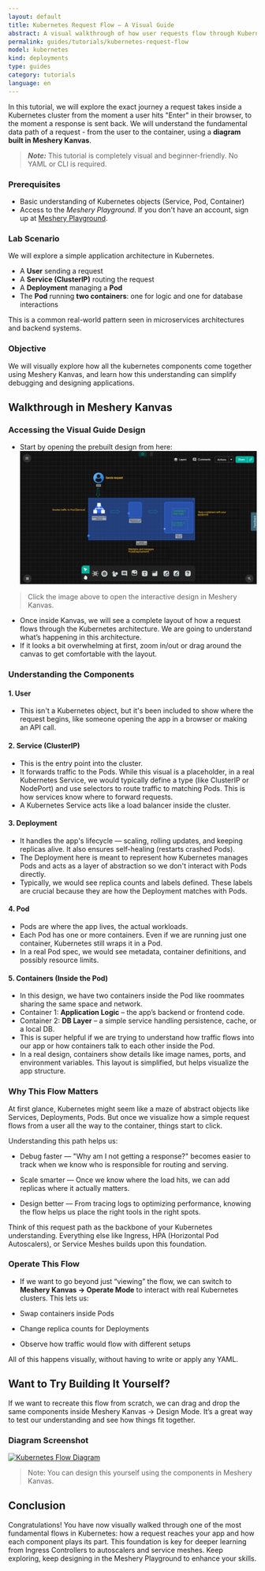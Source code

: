 ```yaml
---
layout: default
title: Kubernetes Request Flow – A Visual Guide
abstract: A visual walkthrough of how user requests flow through Kubernetes components using Meshery Kanvas.
permalink: guides/tutorials/kubernetes-request-flow
model: kubernetes
kind: deployments
type: guides
category: tutorials
language: en
---
```

In this tutorial, we will explore the exact journey a request takes inside a Kubernetes cluster from the moment a user hits "Enter" in their browser, to the moment a response is sent back. We will understand the fundamental data path of a request - from the user to the container, using a **diagram built in Meshery Kanvas**.

> **_Note:_** This tutorial is completely visual and beginner-friendly. No YAML or CLI is required.


### Prerequisites

- Basic understanding of Kubernetes objects (Service, Pod, Container)
- Access to the _Meshery Playground_. If you don't have an account, sign up at [Meshery Playground](https://play.meshery.io/).


### Lab Scenario

We will explore a simple application architecture in Kubernetes.
- A **User** sending a request  
- A **Service (ClusterIP)** routing the request  
- A **Deployment** managing a **Pod**  
- The **Pod** running **two containers**: one for logic and one for database interactions  

This is a common real-world pattern seen in microservices architectures and backend systems.


### Objective

 We will visually explore how all the kubernetes components come together using Meshery Kanvas, and learn how this understanding can simplify debugging and designing applications.


## Walkthrough in Meshery Kanvas

### Accessing the Visual Guide Design

- Start by opening the prebuilt design from here:
  [![Kubernetes Flow Diagram](./kubernetes-request-flow/k8s-request-flow.png)](https://kanvas.new/extension/meshmap?mode=design&design=629b6039-ebb3-4bd8-9b1b-19184fade225)

>  Click the image above to open the interactive design in Meshery Kanvas.

- Once inside Kanvas, we will see a complete layout of how a request flows through the Kubernetes architecture. We are going to understand what’s happening in this architecture.
- If it looks a bit overwhelming at first, zoom in/out or drag around the canvas to get comfortable with the layout.


### Understanding the Components

#### 1. User

- This isn't a Kubernetes object, but it's been included to show where the request begins, like someone opening the app in a browser or making an API call. 

#### 2. Service (ClusterIP)

- This is the entry point into the cluster.
- It forwards traffic to the Pods. While this visual is a placeholder, in a real Kubernetes Service, we would typically define a type (like ClusterIP or NodePort) and use selectors to route traffic to matching Pods. This is how services know where to forward requests.
- A Kubernetes Service acts like a load balancer inside the cluster.

#### 3. Deployment

- It handles the app's lifecycle — scaling, rolling updates, and keeping replicas alive. It also ensures self-healing (restarts crashed Pods).
- The Deployment here is meant to represent how Kubernetes manages Pods and acts as a layer of abstraction so we don't interact with Pods directly.
- Typically, we would see replica counts and labels defined. These labels are crucial because they are how the Deployment matches with Pods.

#### 4. Pod

- Pods are where the app lives, the actual workloads. 
- Each Pod has one or more containers. Even if we are running just one container, Kubernetes still wraps it in a Pod.
- In a real Pod spec, we would see metadata, container definitions, and possibly resource limits. 

#### 5. Containers (Inside the Pod)

- In this design, we have two containers inside the Pod like roommates sharing the same space and network.
- Container 1: **Application Logic** – the app’s backend or frontend code.
- Container 2: **DB Layer** – a simple service handling persistence, cache, or a local DB.
- This is super helpful if we are trying to understand how traffic flows into our app or how containers talk to each other inside the Pod. 
- In a real design, containers show details like image names, ports, and environment variables. This layout is simplified, but helps visualize the app structure.


### Why This Flow Matters

At first glance, Kubernetes might seem like a maze of abstract objects like Services, Deployments, Pods. But once we visualize how a simple request flows from a user all the way to the container, things start to click.

Understanding this path helps us:

- Debug faster — "Why am I not getting a response?" becomes easier to track when we know who is responsible for routing and serving.

- Scale smarter — Once we know where the load hits, we can add replicas where it actually matters.

- Design better — From tracing logs to optimizing performance, knowing the flow helps us place the right tools in the right spots.

Think of this request path as the backbone of your Kubernetes understanding. Everything else like Ingress, HPA (Horizontal Pod Autoscalers), or Service Meshes builds upon this foundation.


### Operate This Flow

- If we want to go beyond just “viewing” the flow, we can switch to **Meshery Kanvas → Operate Mode** to interact with real Kubernetes clusters. 
This lets us:

- Swap containers inside Pods
- Change replica counts for Deployments
- Observe how traffic would flow with different setups

All of this happens visually, without having to write or apply any YAML.


## Want to Try Building It Yourself?

If we want to recreate this flow from scratch, we can drag and drop the same components inside Meshery Kanvas → Design Mode. It’s a great way to test our understanding and see how things fit together.


### Diagram Screenshot

[![Kubernetes Flow Diagram]({{site.baseurl}}/pages/guides/tutorials/kubernetes-request-flow/k8s-request-flow.png)]({{site.baseurl}}/pages/guides/tutorials/kubernetes-request-flow/k8s-request-flow.png)

> Note: You can design this yourself using the components in Meshery Kanvas.


## Conclusion

Congratulations! You have now visually walked through one of the most fundamental flows in Kubernetes: how a request reaches your app and how each component plays its part. This foundation is key for deeper learning from Ingress Controllers to autoscalers and service meshes. Keep exploring, keep designing in the Meshery Playground to enhance your skills.




